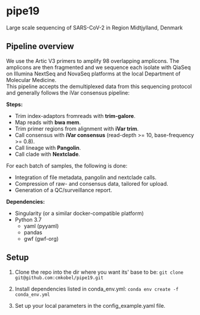 # pipe19

Large scale sequencing of SARS-CoV-2 in Region Midtjylland, Denmark


## Pipeline overview
We use the Artic V3 primers to amplify 98 overlapping amplicons. The amplicons are then fragmented and we sequence each isolate with QiaSeq on Illumina NextSeq and NovaSeq platforms at the local Department of Molecular Medicine.  
This pipeline accepts the demultiplexed data from this sequencing protocol and generally follows the iVar consensus pipeline:

**Steps:**
* Trim index-adaptors fromreads with **trim-galore**.
* Map reads with **bwa mem**.
* Trim primer regions from alignment with **iVar trim**.
* Call consensus with **iVar consensus** (read-depth >= 10, base-frequency >= 0.8).
* Call lineage with **Pangolin**.
* Call clade with **Nextclade**.

For each batch of samples, the following is done:
* Integration of file metadata, pangolin and nextclade calls.
* Compression of raw- and consensus data, tailored for upload.
* Generation of a QC/surveillance report.

**Dependencies:**
* Singularity (or a similar docker-compatible platform)
* Python 3.7
  * yaml (pyyaml)
  * pandas
  * gwf (gwf-org)


## Setup

1. Clone the repo into the dir where you want its' base to be: `git clone git@github.com:cmkobel/pipe19.git`

2. Install dependencies listed in conda_env.yml:
`conda env create -f conda_env.yml`

3. Set up your local parameters in the config_example.yaml file. 




  
